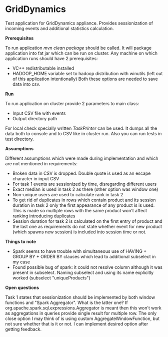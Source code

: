 # GridDynamics

Test application for GridDynamics appliance. Provides sessionization of incoming events and additional
statistics calculation.

**Prerequisites**

To run application _mvn clean package_ should be called. It will package application into fat jar which 
can be run on cluster. Any machine on which application runs should have 2 prerequisites:
- VC++ redistributable installed
- HADOOP_HOME variable set to hadoop distribution with winutils (left out of this application intentionally)
Both these options are needed to save data into csv.

**Run**

To run application on cluster provide 2 parameters to main class:
- Input CSV file with events
- Output directory path

For local check specially written _TaskPrinter_ can be used. It dumps all the data both to console and to CSV
like in cluster run. Also you can run tests in test directory.

**Assumptions**

Different assumptions which were made during implementation and which are not mentioned in requirements:
- Broken data in CSV is dropped. Double quote is used as an escape character in input CSV
- For task 1 events are sessionized by time, disregarding different users 
- Exact median is used in task 2 as there (other option was window one)
- Non-unique users are used to calculate rank in task 2
- To get rid of duplicates in rows which contain product and its session duration in task 2 only the first
appearance of any product is is used. This is made so multiple rows with the same product won't affect ranking
introducing duplicates
- Session duration for task 2 is calculated on the first entry of product and the last one as requirements do not
state whether event for new product (which spawns new session) is included into session time or not.

**Things to note**

- Spark seems to have trouble with simultaneous use of HAVING + GROUP BY + ORDER BY clauses which lead to 
additional subselect in my case
- Found possible bug of spark: it could not resolve column although it was present in subselect. Naming subselect
and using its name explicitly worked (subselect "uniqueProducts")

**Open questions** 

Task 1 states that sessionization should be implemented by both window functions and "Spark Aggregator". What
is the latter one? If org.apache.spark.sql.expressions.Aggregator is meant then this won't work as aggregations
in queries provide single result for multiple row. The only close option I may think of is using custom 
AggregateWindowFunction, but not sure whether that is it or not. I can implement desired option after getting
feedback.
